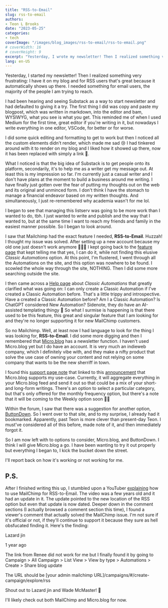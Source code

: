 ```yaml
---
title: "RSS-to-Email"
slug: rss-to-email
authors:
- Teon L Brooks
date: "2023-05-25"
categories:
- tech
coverImage: "/images/blog_images/rss-to-email/rss-to-email.png"
# coverWidth: 16
# coverHeight: 9
excerpt: "Yesterday, I wrote my newsletter! Then I realized something very frustrating"
lang: en-US
---
```

<script> import Callout from '$lib/components/Callout.svelte'; </script>

Yesterday, I started my newsletter! Then I realized something very frustrating: I have it on my blog and for RSS users that's great because it automatically shows up there. I needed something for email users, the majority of the people I am trying to reach.

I had been hearing and seeing Substack as a way to start newsletter and had defaulted to giving it a try.
The first thing I did was copy and paste my blogpost, which was written in markdown, into the editor and bam, WYSIWYG, what you see is what you get. This reminded me of when I used Medium for the first time, great editor if you're writing in it, but nowadays I write everything in one editor, VSCode, for better or for worse.

I did some quick editing and formatting to get to work but then I noticed all the custom elements didn't render, which made me sad 😢 I had tinkered around with it to render on my blog and I liked how it showed up there, now it has been replaced with simply a link 🥲.

What I noticed is that the big idea of Substack is to get people onto its platform, secondarily, it's to help me as a writer get my message out. At least this is my impression so far. I'm currently just a casual writer and I don't have plans at the moment to build a business around me writing. I have finally just gotten over the fear of putting my thoughts out on the web and its original and unminced form. I don't think I have the stomach to manage a financial endeavor based on my written thoughts. And simultaneously, I just re-remembered why academia wasn't for me lol.

I began to see that managing this listserv was going to be more work than I wanted to do, tbh. I just wanted to write and publish and the way that I wanted to, but at the same time I want to reach my friends and family in the easiest manner possible. So I began to look around.

I saw that Mailchimp had the exact feature I needed, **RSS-to-Email**. Huzzah! I thought my issue was solved. After setting up a new account because my old one just doesn't work anymore 🤷🏾‍♂️ I kept going back to the [feature page](https://mailchimp.com/en/features/rss-to-email/) that kept telling me that yes, I can do it, while not finding this elusive *Classic Automations* option. At this point, I'm flustered, I went through all the Automations on the site, and this option was nowhere to be found. I scowled the whole way through the site, NOTHING. Then I did some more searching outside the site.

I then came across a [Help page](https://mailchimp.com/en/help/about-classic-automations/) about *Classic Automations* that greatly clarified what was going on: I can only create a Classic Automation if I've created a Classic Automation before. That's a little trippy and introspective. Have a created a Classic Automation before? Am I a Classic Automation? Is ChatGPT considered New Automation? Sidenote, they do have an AI-assisted templating thingy 🥴
So what I surmise is happening is that there used to be this feature, this great and singular feature that I am looking for and they're no longer supporting it for new MailChimp customers.

So no Mailchimp. Well, at least now I had language to look for the thing I was looking for, **RSS-to-Email**. I did some more digging and then I remembered that [Micro.blog](https://micro.blog) has a newsletter function. I haven't used Micro.blog yet but I do have an account. It is very much an indieweb company, which I definitely vibe with, and they make a nifty product that solve the use case of owning your content and not relying on some company that wants to be the new sherriff in town.

I found this [support page note](https://help.micro.blog/t/email-newsletter-subscriptions/731) that linked to this [announcement](https://www.manton.org/2021/12/06/introducing-email-newsletter.html) that Micro.blog supports my use-case. Currently, it will aggregate everything in your Micro.blog feed and send it out so that could be a mix of your short- and long-form writings. There's an option to select a particular category, but that's only offered for the monthly frequency option, but there's a note that it will be coming to the Weekly option soon 🤞🏾

Within the forum, I saw that there was a suggestion for another option, [ButtonDown](https://buttondown.email/). So I went over to that site, and to my surprise, I already had it bookmarked. Apparently, past Teon is more clever than present-day Teon. I must've considered all of this before, made note of it, and then immediately forgot it.

So I am now left with to options to consider, Micro.blog, and ButtonDown. I think I will give Micro.blog a go. I have been wanting to try it out properly but everything I began to, I kick the bucket down the street.

I'll report back on how it's working or not working for me.

## P.S.
 After I finished writing this up, I stumbled upon a YouTuber [explaining](https://youtu.be/IkKPFKnQbdg) how to use MailChimp for RSS-to-Email. The video was a few years old and it had an update in it. The update pointed to the new location of the RSS option but even that update is now dated. Deeper down in the comment sections (I actually browsed a comment section this time), I found a viewer's comment that actually solved the MailChimp issue. I'm not sure if it's official or not, if they'll continue to support it because they sure as hell obsfucated finding it. Here's the finding:

<Callout>
Lazard jin

1 year ago

The link from Renee did not work for me but I finally found it by going to Campaign > All Campaign > List View > View by type > Automations > Create > Share blog update

The URL should be [your admin mailchimp URL]/campaigns/#/create-campaign/explore/rss
</Callout>

Shout out to Lazard jin and Wade McMaster! 🎉

I'll likely check out both MailChimp and Micro.blog for now.

